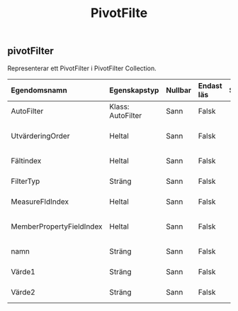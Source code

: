 ﻿---
title: PivotFilte
second_title: Aspose.Cells Cloud Documen
type: docs
url: /sv/specification/model/pivotfilter/
description: "Aspose.Cells Molnmodellspecifikation: PivotFilter. Hantera enkelt Excel och andra kalkylarksdokument med funktioner som att öppna, generera, redigera, dela, slå samman, jämföra och konvertera"
kwords: Excel, Office, Kalkylblad, Cloud REST API, PivotFilter
weight: 50
---
## **pivotFilter**

 Representerar ett PivotFilter i PivotFilter Collection.

| Egendomsnamn| Egenskapstyp| Nullbar| Endast läs| Standardvärde| Beskrivning|
|:- |:- |:- |:- |:- |:- |
| AutoFilter| Klass: AutoFilter| Sann| Falsk|| Hämtar autofiltret för pivotfiltret.|
| UtvärderingOrder| Heltal| Sann| Falsk|| Hämtar utvärderingsordningen för pivotfiltret.|
| Fältindex| Heltal| Sann| Falsk|| Hämtar fältindexet för pivotfiltret.|
| FilterTyp| Sträng| Sann| Falsk|| Hämtar autofiltertypen för pivotfiltret.|
| MeasureFldIndex| Heltal| Sann| Falsk|| Hämtar mätfältsindex för pivotfiltret.|
| MemberPropertyFieldIndex| Heltal| Sann| Falsk|| Hämtar medlemsegenskapsfältindex för pivotfiltret.|
| namn| Sträng| Sann| Falsk|| Hämtar namnet på pivotfiltret.|
| Värde1| Sträng| Sann| Falsk|| Hämtar strängvärdet1 för etikettens pivotfilter.|
| Värde2| Sträng| Sann| Falsk|| Hämtar strängvärdet2 för etikettens pivotfilter.|

